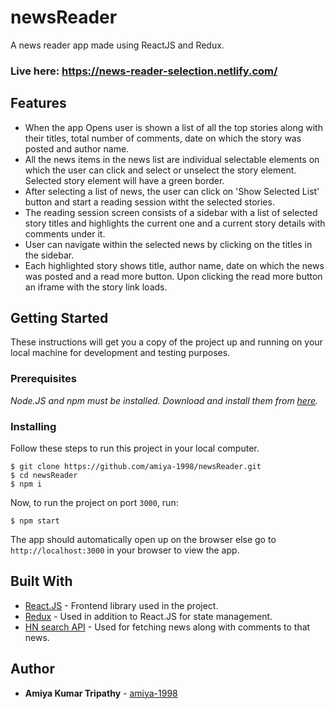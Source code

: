 # newsReader

A news reader app made using ReactJS and Redux.

### Live here: https://news-reader-selection.netlify.com/

## Features

- When the app Opens user is shown a list of all the top stories along with their titles, total number of comments, date on which the story was posted and author name.
- All the news items in the news list are individual selectable elements on which the user can click and select or unselect the story element. Selected story element will have a green border.
- After selecting a list of news, the user can click on 'Show Selected List' button and start a reading session witht the selected stories.
- The reading session screen consists of a sidebar with a list of selected story titles and highlights the current one and a current story details with comments under it.
- User can navigate within the selected news by clicking on the titles in the sidebar.
- Each highlighted story shows title, author name, date on which the news was posted and a read more button. Upon clicking the read more button an iframe with the story link loads.

## Getting Started

These instructions will get you a copy of the project up and running on your local machine for development and testing purposes.

### Prerequisites

_Node.JS and npm must be installed. Download and install them from [here](https://nodejs.org)._

### Installing

Follow these steps to run this project in your local computer.

```
$ git clone https://github.com/amiya-1998/newsReader.git
$ cd newsReader
$ npm i
```

Now, to run the project on port `3000`, run:

```
$ npm start
```

The app should automatically open up on the browser else go to `http://localhost:3000` in your browser to view the app.

## Built With

- [React.JS](https://reactjs.org/) - Frontend library used in the project.
- [Redux](https://redux.js.org/) - Used in addition to React.JS for state management.
- [HN search API](https://hn.algolia.com/api) - Used for fetching news along with comments to that news.

## Author

- **Amiya Kumar Tripathy** - [amiya-1998](https://github.com/amiya-1998)

